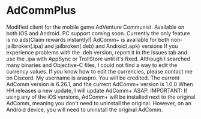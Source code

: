 # AdCommPlus
Modified client for the mobile game AdVenture Communist. Available on both iOS and Android. PC support coming soon.
Currently the only feature is no ads(Claim rewards instantly!)
AdComm+ is available for both non-jailbroken(.ipa) and jailbroken(.deb) and Android(.apk) versions
If you experience problems with the .deb version, report it in the Issues tab and use the .ipa with AppSync or TrollStore
until it's fixed. Although I searched many binaries and Objective-C files, I could not find a way to edit the currency values.
If you know how to edit the currencies, please contact me on Discord. My username is araspro. You will be credited.
The current AdComm version is 6.26.1, and the current AdComm+ version is 1.0.0
When HH releases a new update, I will update AdComm+ ASAP.
IMPORTANT: If using any of the iOS versions, AdComm+ will be installed next to the original AdComm, meaning you don't need to uninstall the original.
However, on an Android device, you will need to uninstall the original AdComm.
